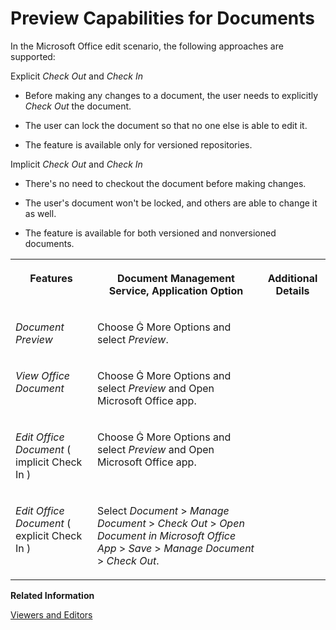 <!-- loio7e01ada5591f419ab8d3689164d69b8a -->

<link rel="stylesheet" type="text/css" href="../../css/sap-icons.css"/>

# Preview Capabilities for Documents

In the Microsoft Office edit scenario, the following approaches are supported:

Explicit *Check Out* and *Check In*

-   Before making any changes to a document, the user needs to explicitly *Check Out* the document.

-   The user can lock the document so that no one else is able to edit it.

-   The feature is available only for versioned repositories.


Implicit *Check Out* and *Check In*

-   There's no need to checkout the document before making changes.

-   The user's document won't be locked, and others are able to change it as well.

-   The feature is available for both versioned and nonversioned documents.



<table>
<tr>
<th valign="top">

Features

</th>
<th valign="top">

Document Management Service, Application Option

</th>
<th valign="top">

Additional Details

</th>
</tr>
<tr>
<td valign="top">

*Document Preview*

</td>
<td valign="top">

Choose <span class="SAP-icons"></span> More Options and select *Preview*.

</td>
<td valign="top">

 

</td>
</tr>
<tr>
<td valign="top">

*View Office Document*

</td>
<td valign="top">

Choose <span class="SAP-icons"></span> More Options and select *Preview* and Open Microsoft Office app.

</td>
<td valign="top">

 

</td>
</tr>
<tr>
<td valign="top">

*Edit Office Document* \( implicit Check In \)

</td>
<td valign="top">

Choose <span class="SAP-icons"></span> More Options and select *Preview* and Open Microsoft Office app.

</td>
<td valign="top">

 

</td>
</tr>
<tr>
<td valign="top">

*Edit Office Document* \( explicit Check In \)

</td>
<td valign="top">

Select *Document* \> *Manage Document* \> *Check Out* \> *Open Document in Microsoft Office App* \> *Save* \> *Manage Document* \> *Check Out*.

</td>
<td valign="top">

 

</td>
</tr>
</table>

**Related Information**  


[Viewers and Editors](../../integration-option-guide/viewers-and-editors-512659a.md "Depending on the file type, clicking the file opens a preview or downloads the file.")

